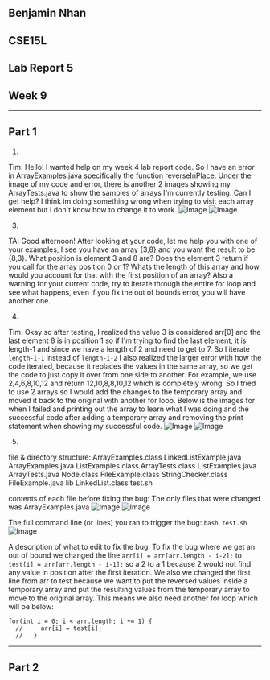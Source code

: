 ## Benjamin Nhan
## CSE15L
## Lab Report 5
## Week 9
---

## Part 1

1.
Tim: Hello! I wanted help on my week 4 lab report code. So I have an error in ArrayExamples.java specifically the function reverseInPlace. Under the image of my code and error, there is another 2 images showing my ArrayTests.java to show the samples of arrays I'm currently testing. Can I get help? I think im doing something wrong when trying to visit each array element but I don't know how to change it to work.
![Image](l5.1.png)
![Image](l5.2.png)


3.
TA: Good afternoon! After looking at your code, let me help you with one of your examples, I see you have an array {3,8} and you want the result to be {8,3}. What position is element 3 and 8 are? Does the element 3 return if you call for the array position 0 or 1? Whats the length of this array and how would you account for that with the first position of an array? Also a warning for your current code, try to iterate through the entire for loop and see what happens, even if you fix the out of bounds error, you will have another one.


4.
Tim: Okay so after testing, I realized the value 3 is considered arr[0] and the last element 8 is in position 1 so if I'm trying to find the last element, it is length-1 and since we have a length of 2 and need to get to 7. So I iterate `length-i-1` instead of `length-i-2` I also realized the larger error with how the code iterated, because it replaces the values in the same array, so we get the code to just copy it over from one side to another. For example, we use 2,4,6,8,10,12 and return 12,10,8,8,10,12 which is completely wrong. So I tried to use 2 arrays so I would add the changes to the temporary array and moved it back to the original with another for loop. Below is the images for when I failed and printing out the array to learn what I was doing and the successful code after adding a temporary array and removing the print statement when showing my successful code.
![Image](l5.3fail.png)
![Image](l5.3success.png)


5.
  file & directory structure:
ArrayExamples.class     LinkedListExample.java
ArrayExamples.java      ListExamples.class
ArrayTests.class        ListExamples.java
ArrayTests.java         Node.class
FileExample.class       StringChecker.class
FileExample.java        lib
LinkedList.class        test.sh

contents of each file before fixing the bug:
The only files that were changed was ArrayExamples.java
![Image](l5before.png)
![Image](l5testsrun.png)

The full command line (or lines) you ran to trigger the bug:
`bash test.sh`
![Image](l5testsh.png)

A description of what to edit to fix the bug:
To fix the bug where we get an out of bound we changed the line `arr[i] = arr[arr.length - i-2];` to `test[i] = arr[arr.length - i-1];` so a 2 to a 1 because 2 would not find any value in position after the first iteration. We also we changed the first line from arr to test because we want to put the reversed values inside a temporary array and put the resulting values from the temporary array to move to the original array. This means we also need another for loop which will be below:
```
for(int i = 0; i < arr.length; i += 1) {
  //     arr[i] = test[i];
  //   }
```

---
## Part 2
